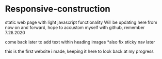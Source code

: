 # Responsive-construction
static web page with light javascript functionality
Will be updating here from now on and forward, hope to accustom myself with github, remember 7.28.2020

come back later to add text within heading images
*also fix sticky nav later


this is the first website i made, keeping it here to look back at my progress
